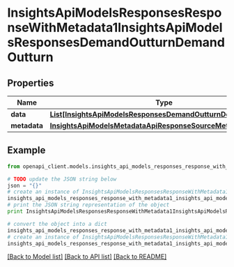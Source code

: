 # InsightsApiModelsResponsesResponseWithMetadata1InsightsApiModelsResponsesDemandOutturnDemandOutturn


## Properties
Name | Type | Description | Notes
------------ | ------------- | ------------- | -------------
**data** | [**List[InsightsApiModelsResponsesDemandOutturnDemandOutturn]**](InsightsApiModelsResponsesDemandOutturnDemandOutturn.md) |  | [optional] 
**metadata** | [**InsightsApiModelsMetadataApiResponseSourceMetadata**](InsightsApiModelsMetadataApiResponseSourceMetadata.md) |  | [optional] 

## Example

```python
from openapi_client.models.insights_api_models_responses_response_with_metadata1_insights_api_models_responses_demand_outturn_demand_outturn import InsightsApiModelsResponsesResponseWithMetadata1InsightsApiModelsResponsesDemandOutturnDemandOutturn

# TODO update the JSON string below
json = "{}"
# create an instance of InsightsApiModelsResponsesResponseWithMetadata1InsightsApiModelsResponsesDemandOutturnDemandOutturn from a JSON string
insights_api_models_responses_response_with_metadata1_insights_api_models_responses_demand_outturn_demand_outturn_instance = InsightsApiModelsResponsesResponseWithMetadata1InsightsApiModelsResponsesDemandOutturnDemandOutturn.from_json(json)
# print the JSON string representation of the object
print InsightsApiModelsResponsesResponseWithMetadata1InsightsApiModelsResponsesDemandOutturnDemandOutturn.to_json()

# convert the object into a dict
insights_api_models_responses_response_with_metadata1_insights_api_models_responses_demand_outturn_demand_outturn_dict = insights_api_models_responses_response_with_metadata1_insights_api_models_responses_demand_outturn_demand_outturn_instance.to_dict()
# create an instance of InsightsApiModelsResponsesResponseWithMetadata1InsightsApiModelsResponsesDemandOutturnDemandOutturn from a dict
insights_api_models_responses_response_with_metadata1_insights_api_models_responses_demand_outturn_demand_outturn_form_dict = insights_api_models_responses_response_with_metadata1_insights_api_models_responses_demand_outturn_demand_outturn.from_dict(insights_api_models_responses_response_with_metadata1_insights_api_models_responses_demand_outturn_demand_outturn_dict)
```
[[Back to Model list]](../README.md#documentation-for-models) [[Back to API list]](../README.md#documentation-for-api-endpoints) [[Back to README]](../README.md)


